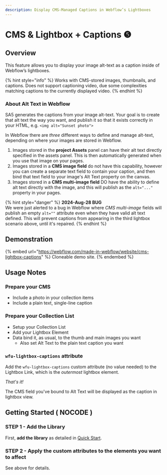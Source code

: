 ```yaml
---
description: Display CMS-Managed Captions in Webflow’s Lightboxes
---
```


# CMS & Lightbox + Captions ❺

## Overview <a href="#display-captions-in-webflows-lightboxes" id="display-captions-in-webflows-lightboxes"></a>

This feature allows you to display your image alt-text as a caption inside of Webflow’s lightboxes.&#x20;

{% hint style="info" %}
Works with CMS-stored images, thumbnails, and captions. Does not support captioning video, due some complexities matching captions to the currently displayed video.
{% endhint %}

### About Alt Text in Webflow

SA5 generates the captions from your image alt-text. Your goal is to create that alt text the way you want, and publish it so that it exists correctly in your HTML, e.g. `<img alt="Sunset photo">`&#x20;

In Webflow there are _three_ different ways to define and manage alt-text, depending on where your images are stored in Webflow.&#x20;

1. Images stored in the **project Assets** panel can have their alt text directly specified in the assets panel.  This is then automatically generated when you use that image on your pages.&#x20;
2. Images stored in a **CMS image field** do not have this capability, however you can create a separate text field to contain your caption, and then bind that text field to your image's Alt Text property on the canvas.&#x20;
3. Images stored in a **CMS multi-image field** DO have the ability to define alt text directly with the image, and this will publish as the `alt="..."` property in your pages.&#x20;

{% hint style="danger" %}
**2024-Aug-28 BUG**\
We were just alerted to a bug in Webflow where _CMS multi-image_ fields will publish an empty `alt=""` attribute even when they have valid alt text defined. This will prevent captions from appearing in the third lightbox scenario above, until it's repaired.&#x20;
{% endhint %}

## Demonstration

{% embed url="https://webflow.com/made-in-webflow/website/cms-lightbox-captions" %}
Cloneable demo site.
{% endembed %}

## Usage Notes <a href="#usage-notes" id="usage-notes"></a>

### Prepare your CMS <a href="#prepare-your-cms" id="prepare-your-cms"></a>

* Include a photo in your collection items
* Include a plain text, single-line caption

### Prepare your Collection List <a href="#prepare-your-collection-list" id="prepare-your-collection-list"></a>

* Setup your Collection List
* Add your Lightbox Element
* Data bind it, as usual, to the thumb and main images you want
  * Also set Alt Text to the plain text caption you want

### `wfu-lightbox-captions` attribute <a href="#wfu-lightbox-captions-attribute" id="wfu-lightbox-captions-attribute"></a>

Add the `wfu-lightbox-captions` custom attribute (no value needed) to the Lightbox Link, which is the _outermost_ lightbox element.

_That's it!_&#x20;

The CMS field you've bound to Alt Text will be displayed as the caption in lightbox view.

## Getting Started ( NOCODE ) <a href="#getting-started-nocode" id="getting-started-nocode"></a>

### STEP 1 - Add the Library <a href="#step-1---add-the-library" id="step-1---add-the-library"></a>

First, **add the library** as detailed in [Quick Start](../quick-start.md).

### STEP 2 - Apply the custom attributes to the elements you want to affect <a href="#step-2---apply-the-custom-attributes-to-the-elements-you-want-to-affect" id="step-2---apply-the-custom-attributes-to-the-elements-you-want-to-affect"></a>

See above for details.





